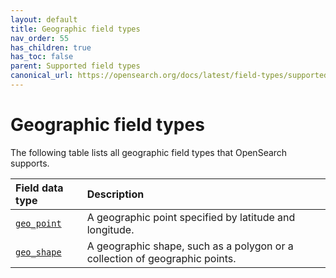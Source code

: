 ```yaml
---
layout: default
title: Geographic field types
nav_order: 55
has_children: true
has_toc: false
parent: Supported field types
canonical_url: https://opensearch.org/docs/latest/field-types/supported-field-types/geographic/
---
```


# Geographic field types

The following table lists all geographic field types that OpenSearch supports.

Field data type | Description
:--- | :---  
[`geo_point`]({{site.url}}{{site.baseurl}}/opensearch/supported-field-types/geo-point/) | A geographic point specified by latitude and longitude. 
[`geo_shape`]({{site.url}}{{site.baseurl}}/opensearch/supported-field-types/geo-shape/) | A geographic shape, such as a polygon or a collection of geographic points. 
